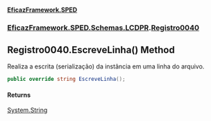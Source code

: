 #### [EficazFramework.SPED](EficazFrameworkSPED.md 'EficazFramework SPED')
### [EficazFramework.SPED.Schemas.LCDPR](EficazFramework.SPED.Schemas.LCDPR.md 'EficazFramework.SPED.Schemas.LCDPR').[Registro0040](EficazFramework.SPED.Schemas.LCDPR/Registro0040.md 'EficazFramework.SPED.Schemas.LCDPR.Registro0040')

## Registro0040.EscreveLinha() Method

Realiza a escrita (serialização) da instância em uma linha do arquivo.

```csharp
public override string EscreveLinha();
```

#### Returns
[System.String](https://docs.microsoft.com/en-us/dotnet/api/System.String 'System.String')